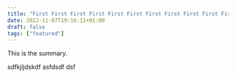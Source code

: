 ```yaml
---
title: "First First First First First First First First First First First"
date: 2022-11-07T19:16:11+01:00
draft: false
tags: ["featured"]
---
```


This is the summary.

<!--more-->

sdfkjljdskdf
asfdsdf
dsf
